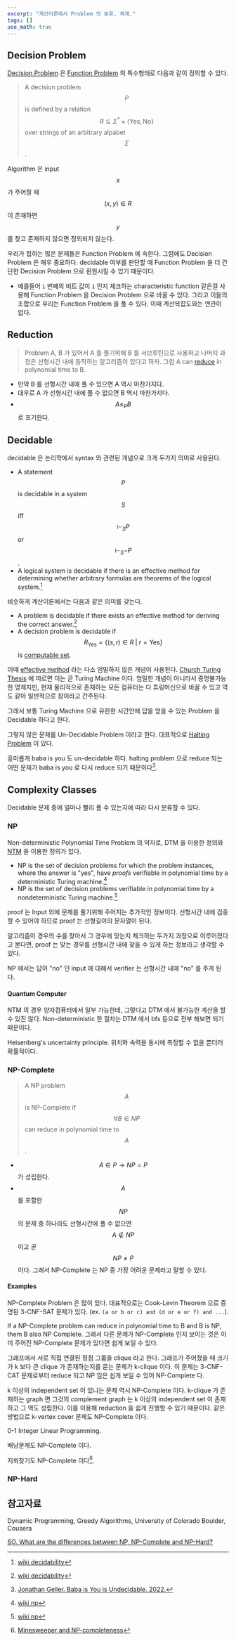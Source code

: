 ```yaml
---
excerpt: "계산이론에서 Problem 의 분류, 체계."
tags: []
use_math: true
---
```


## Decision Problem

[Decision Problem](https://en.wikipedia.org/wiki/Decision_problem) 은 [Function Problem](https://en.wikipedia.org/wiki/Function_problem) 의 특수형태로 다음과 같이 정의할 수 있다.

> A decision problem $$P$$ is defined by a relation 
$$ \mathit{R} \subseteq \Sigma^* \times \{\text{Yes}, \text{No} \}$$ 
over strings of an arbitrary alpabet $$\Sigma$$ .

Algorithm 은 input $$x$$ 가 주어질 때 $$(x, y) \in \mathit{R}$$ 이 존재하면 $$y$$ 를 찾고 존재하지 않으면 정의되지 않는다. 


우리가 접하는 많은 문제들은 Function Problem 에 속한다. 그럼에도 Decision Problem 은 매우 중요하다. decidable 여부를 판단할 때 Function Problem 을 더 간단한 Decision Problem 으로 환원시킬 수 있기 때문이다. 
+ 예를들어  ```i``` 번째의 비트 값이 ```1``` 인지 체크하는 characteristic function 같은걸 사용해 Function Problem 을 Decision Problem 으로 바꿀 수 있다. 그리고 이들의 조합으로 우리는 Function Problem 을 풀 수 있다. 이때 계산복잡도와는 연관이 없다.



## Reduction

> Problem A, B 가 있어서 A 를 풀기위해 B 를 서브루틴으로 사용하고 나머지 과정은 선형시간 내에 동작하는 알고리즘이 있다고 하자. 그럼 A can [reduce](https://en.wikipedia.org/wiki/Reduction_(complexity)) in polynomial time to B.

+ 만약 B 를 선형시간 내에 풀 수 있으면 A 역시 마찬가지다.
+ 대우로 A 가 선형시간 내에 풀 수 없으면 B 역시 마찬가지다.
+ $$ A \leq_{P} B $$ 로 표기한다.



## Decidable

decidable 은 논리학에서 syntax 와 관련된 개념으로 크게 두가지 의미로 사용된다.  
+ A statement $$P$$ is decidable in a system $$S$$  iff $$\vdash_{S} P$$ or $$\vdash_{S} \neg P$$.
+ A logical system is decidable if there is an effective method for determining whether arbitrary formulas are theorems of the logical system.[^wiki_decidability]

비슷하게 계산이론에서는 다음과 같은 의미를 갖는다.
+ A problem is decidable if there exists an effective method for deriving the correct answer.[^wiki_decidability]
+ A decision problem is decidable if 
$$R_\text{Yes} = \{ (s, r) \in R  \; \vert \; r = \text{Yes} \}$$ is
 [computable set](https://en.wikipedia.org/wiki/Computable_set).

이때 [effective method](https://en.wikipedia.org/wiki/Effective_method) 라는 다소 엄밀하지 않은 개념이 사용된다. [Church Turing Thesis](https://en.wikipedia.org/wiki/Church%E2%80%93Turing_thesis) 에 따르면 이는 곧 Turing Machine 이다. 
엄밀한 개념이 아니라서 증명불가능한 명제지만, 현재 물리적으로 존재하는 모든 컴퓨터는 다 튜링머신으로 바꿀 수 있고 역도 같아 일반적으로 참이라고 간주된다.

그래서 보통 Turing Machine 으로 유한한 시간안에 답을 얻을 수 있는 Problem 을 Decidable 하다고 한다.

그렇지 않은 문제를 Un-Decidable Problem 이라고 한다. 대표적으로 [Halting Problem](https://en.wikipedia.org/wiki/Halting_problem) 이 있다. 

흥미롭게 baba is you 도 un-decidable 하다. halting problem 으로 reduce 되는 어떤 문제가 baba is you 로 다시 reduce 되기 때문이다[^babaisyou].




## Complexity Classes

Decidable 문제 중에 얼마나 빨리 풀 수 있는지에 따라 다시 분류할 수 있다.



### NP

Non-deterministic Polynomial Time Problem 의 약자로, DTM 을 이용한 정의와 [NTM](https://en.wikipedia.org/wiki/Nondeterministic_Turing_machine) 을 이용한 정의가 있다.
> 
+ NP is the set of decision problems for which the problem instances, where the answer is "yes", have _proofs_ verifiable in polynomial time by a deterministic Turing machine.[^wiki_np]
+ NP is the set of decision problems verifiable in polynomial time by a nondeterministic Turing machine.[^wiki_np]

proof 는 Input 외에 문제를 풀기위해 주어지는 추가적인 정보이다. 선형시간 내에 검증할 수 있어야 하므로 proof 는 선형길이의 문자열이 된다. 

알고리즘이 경우의 수를 찾아서 그 경우에 맞는지 체크하는 두가지 과정으로 이루어졌다고 본다면, proof 는 맞는 경우를 선형시간 내에 찾을 수 있게 하는 정보라고 생각할 수 있다. 

NP 에서는 답이 "no" 인 input 에 대해서 verifier 는 선형시간 내에 "no" 를 주게 된다. 

#### Quantum Computer

NTM 의 경우 양자컴퓨터에서 일부 가능한데, 그렇다고 DTM 에서 불가능한 계산을 할 수 있진 않다. Non-deterministic 한 절차는 DTM 에서 bfs 등으로 전부 해보면 되기 때문이다.

Heisenberg's uncertainty principle. 위치와 속력을 동시에 측정할 수 없을 뿐더러 확률적이다.



### NP-Complete

> A NP problem $$A$$ is NP-Complete if $$\forall {B \in \mathit{NP}}$$ can reduce in polynomial time to $$A$$.

+ $$A \in P \rightarrow NP = P$$ 가 성립한다.
+ $$A$$ 를 포함한 $$NP$$ 의 문제 중 하나라도 선형시간에 풀 수 없으면 $$A \notin NP$$ 이고 곧 $$NP \neq P$$ 이다. 그래서 NP-Complete 는 NP 중 가장 어려운 문제라고 말할 수 있다.


#### Examples

NP-Complete Problem 은 많이 있다. 대표적으로는 Cook-Levin Theorem 으로 증명된  3-CNF-SAT 문제가 있다. (ex. ```(a or b or c) and (d or e or f) and ...```).

If a NP-Complete problem can reduce in polynomial time to B and B is NP, them B also NP Complete. 그래서 다른 문제가 NP-Complete 인지 보이는 것은 이미 주어진 NP-Complete 문제가 있다면 쉽게 보일 수 있다.

그래프에서 서로 직접 연결된 정점 그룹을 clique 라고 한다. 그래프가 주어졌을 때 크기가 k 보다 큰 clique 가 존재하는지를 묻는 문제가 k-clique 이다. 이 문제는 3-CNF-CAT 문제로부터 reduce 되고 NP 임은 쉽게 보일 수 있어 NP-Complete 다.

k 이상의 independent set 이 있냐는 문제 역시 NP-Complete 이다. k-clique 가 존재하는 graph 면 그것의 complement graph 는 k 이상의 independent set 이 존재하고 그 역도 성립한다. 이를 이용해 reduction 을 쉽게 진행할 수 있기 때문이다. 같은 방법으로 k-vertex cover 문제도 NP-Complete 이다.

0-1 Integer Linear Programming.

배낭문제도 NP-Complete 이다. 

지뢰찾기도 NP-Complete 이다[^minesweeper].



### NP-Hard





## 참고자료

<div class="footnotes" role="doc-endnotes">
  Dynamic Programming, Greedy Algorithms, University of Colorado Boulder, Cousera

  [SO. What are the differences between NP, NP-Complete and NP-Hard?](https://stackoverflow.com/questions/1857244/what-are-the-differences-between-np-np-complete-and-np-hard)
</div>

[^wiki_decidability]: [wiki decidability](https://en.wikipedia.org/wiki/Decidability_(logic))

[^wiki_np]: [wiki np](https://en.wikipedia.org/wiki/NP_(complexity))

[^babaisyou]: [Jonathan Geller. Baba is You is Undecidable. 2022.](https://arxiv.org/abs/2205.00127)

[^minesweeper]: [Minesweeper and NP-completeness](https://web.mat.bham.ac.uk/R.W.Kaye/minesw/ordmsw.htm)
